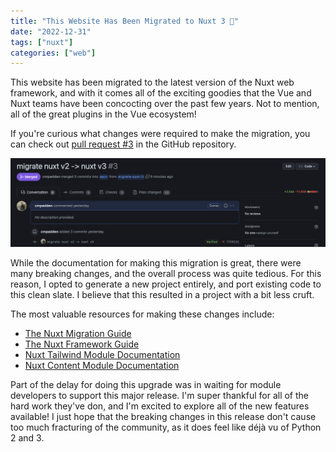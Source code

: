 ```yaml
---
title: "This Website Has Been Migrated to Nuxt 3 🎉"
date: "2022-12-31"
tags: ["nuxt"]
categories: ["web"]
---
```


This website has been migrated to the latest version of the Nuxt web framework, and with it comes all of the exciting goodies that the Vue and Nuxt teams have been concocting over the past few years.
Not to mention, all of the great plugins in the Vue ecosystem!

<!--more-->

If you're curious what changes were required to make the migration, you can check out [pull request #3][1] in the GitHub repository.

![Screenshot of Nuxt Migration Pull Request](/images/nuxt-migration-pr.png)

While the documentation for making this migration is great, there were many breaking changes, and the overall process was quite tedious.
For this reason, I opted to generate a new project entirely, and port existing code to this clean slate.
I believe that this resulted in a project with a bit less cruft.

The most valuable resources for making these changes include:

- [The Nuxt Migration Guide][2]
- [The Nuxt Framework Guide][3]
- [Nuxt Tailwind Module Documentation][4]
- [Nuxt Content Module Documentation][5]

Part of the delay for doing this upgrade was in waiting for module developers to support this major release.
I'm super thankful for all of the hard work they've don, and I'm excited to explore all of the new features available!
I just hope that the breaking changes in this release don't cause too much fracturing of the community, as it does feel like déjà vu of Python 2 and 3.


[1]: https://github.com/cmpadden/cmpadden.github.io/pull/3
[2]: https://nuxt.com/docs/migration/overview
[3]: https://nuxt.com/docs/getting-started/introduction
[4]: https://tailwindcss.nuxt.dev/
[5]: https://content.nuxtjs.org/
